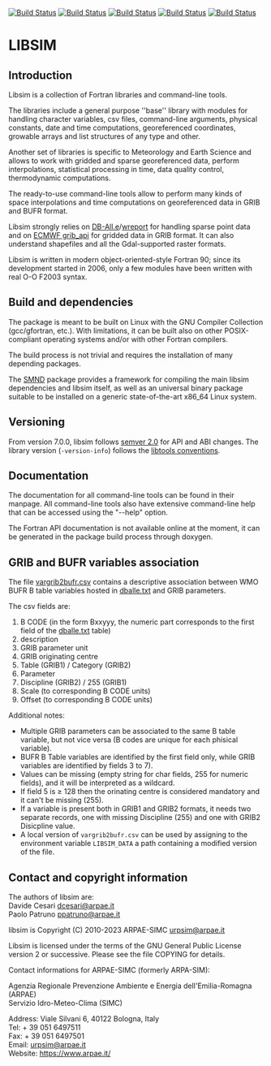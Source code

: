 [![Build Status](https://simc.arpae.it/moncic-ci/libsim/rocky8.png)](https://simc.arpae.it/moncic-ci/libsim/)
[![Build Status](https://simc.arpae.it/moncic-ci/libsim/rocky9.png)](https://simc.arpae.it/moncic-ci/libsim/)
[![Build Status](https://simc.arpae.it/moncic-ci/libsim/fedora38.png)](https://simc.arpae.it/moncic-ci/libsim/)
[![Build Status](https://simc.arpae.it/moncic-ci/libsim/fedora40.png)](https://simc.arpae.it/moncic-ci/libsim/)
[![Build Status](https://copr.fedorainfracloud.org/coprs/simc/stable/package/libsim/status_image/last_build.png)](https://copr.fedorainfracloud.org/coprs/simc/stable/package/libsim/)

# LIBSIM

## Introduction

Libsim is a collection of Fortran libraries and command-line tools.

The libraries include a general purpose ''base'' library with modules
for handling character variables, csv files, command-line arguments,
physical constants, date and time computations, georeferenced
coordinates, growable arrays and list structures of any type and
other.

Another set of libraries is specific to Meteorology and Earth Science
and allows to work with gridded and sparse georeferenced data, perform
interpolations, statistical processing in time, data quality control,
thermodynamic computations.

The ready-to-use command-line tools allow to perform many kinds of
space interpolations and time computations on georeferenced data in
GRIB and BUFR format.

Libsim strongly relies on
[DB-All.e](https://github.com/ARPA-SIMC/dballe)/[wreport](https://github.com/ARPA-SIMC/dballe)
for handling sparse point data and on [ECMWF
grib_api](https://software.ecmwf.int/wiki/display/GRIB/Home) for
gridded data in GRIB format. It can also understand shapefiles and all
the Gdal-supported raster formats.

Libsim is written in modern object-oriented-style Fortran 90; since
its development started in 2006, only a few modules have been written
with real O-O F2003 syntax.

## Build and dependencies

The package is meant to be built on Linux with the GNU Compiler
Collection (gcc/gfortran, etc.).  With limitations, it can be built
also on other POSIX-compliant operating systems and/or with other
Fortran compilers.

The build process is not trivial and requires the installation of many
depending packages.

The [SMND](https://github.com/dcesari/smnd) package provides a
framework for compiling the main libsim dependencies and libsim
itself, as well as an universal binary package suitable to be
installed on a generic state-of-the-art x86_64 Linux system.

Versioning
----------

From version 7.0.0, libsim follows [semver 2.0](https://semver.org/) for API
and ABI changes. The library version (`-version-info`) follows the [libtools
conventions](https://www.gnu.org/software/libtool/manual/html_node/Updating-version-info.html).

Documentation
-------------

The documentation for all command-line tools can be found in their
manpage.  All command-line tools also have extensive command-line help
that can be accessed using the "--help" option.

The Fortran API documentation is not available online at the moment,
it can be generated in the package build process through doxygen.

## GRIB and BUFR variables association

The file [vargrib2bufr.csv](data/vargrib2bufr.csv) contains a descriptive 
association between WMO BUFR B table variables hosted in 
[dballe.txt](https://github.com/ARPA-SIMC/dballe/blob/master/tables/dballe.txt) 
and GRIB parameters.

The csv fields are:
 1. B CODE (in the form Bxxyyy, the numeric part corresponds to the first field of the [dballe.txt](https://github.com/ARPA-SIMC/dballe/blob/master/tables/dballe.txt) table)
 2. description
 3. GRIB parameter unit
 4. GRIB originating centre
 5. Table (GRIB1) / Category (GRIB2)
 6. Parameter
 7. Discipline (GRIB2) / 255 (GRIB1)
 8. Scale (to corresponding B CODE units)
 9. Offset (to corresponding B CODE units)

Additional notes:
- Multiple GRIB parameters can be associated to the same B table variable, but not vice versa (B codes are unique for each phisical variable).
- BUFR B Table variables are identified by the first field only, while GRIB variables are identified by fields 3 to 7).
- Values can be missing (empty string for char fields, 255 for numeric fields), and it will be interpreted as a wildcard.
- If field 5 is ≥ 128 then the orinating centre is considered mandatory and it can't be missing (255).
- If a variable is present both in GRIB1 and GRIB2 formats, it needs two separate records, one with missing Discipline (255) and one with GRIB2 Disicpline value.
- A local version of `vargrib2bufr.csv` can be used by assigning to the environment variable `LIBSIM_DATA` a path containing a modified version of the file.


## Contact and copyright information

The authors of libsim are:  
Davide Cesari <dcesari@arpae.it>  
Paolo Patruno <ppatruno@arpae.it>  

libsim is Copyright (C) 2010-2023  ARPAE-SIMC <urpsim@arpae.it>

Libsim is licensed under the terms of the GNU General Public License version
2 or successive.  Please see the file COPYING for details.

Contact informations for ARPAE-SIMC (formerly ARPA-SIM):

  Agenzia Regionale Prevenzione Ambiente e Energia dell'Emilia-Romagna (ARPAE)  
  Servizio Idro-Meteo-Clima (SIMC)  

  Address: Viale Silvani 6, 40122 Bologna, Italy  
  Tel: + 39 051 6497511  
  Fax: + 39 051 6497501  
  Email: urpsim@arpae.it  
  Website: https://www.arpae.it/
